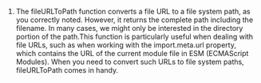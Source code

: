 1) The fileURLToPath function converts a file URL to a file system path, as you correctly noted. However, it returns the complete path including the filename. In many cases, we might only be interested in the directory portion of the path.This function is particularly useful when dealing with file URLs, such as when working with the import.meta.url property, which contains the URL of the current module file in ESM (ECMAScript Modules). When you need to convert such URLs to file system paths, fileURLToPath comes in handy.